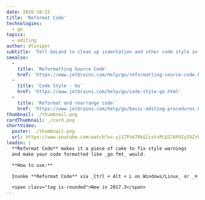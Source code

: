 ```yaml
---
date: 2020-10-15
title: 'Reformat Code'
technologies:
  - go
topics:
  - editing
author: dlsniper
subtitle: 'Tell GoLand to clean up indentation and other code style in your file.'
seealso:
  - 
    title: 'Reformatting Source Code'
    href: 'https://www.jetbrains.com/help/go/reformatting-source-code.html'
  - 
    title: 'Code Style - Go'
    href: 'https://www.jetbrains.com/help/go/code-style-go.html'
  - 
    title: 'Reformat and rearrange code'
    href: 'https://www.jetbrains.com/help/go/basic-editing-procedures.html#reformat_rearrange_code'
thumbnail: ./thumbnail.png
cardThumbnail: ./card.png
shortVideo:
  poster: ./thumbnail.png
  url: https://www.youtube.com/watch?v=-yj17Ps678k&list=PLQ176FUIyIUZrbrlz4AY1V8VzBJKZyVlW&index=89
leadin: |
  **Reformat Code** makes it a piece of cake to fix style warnings
  and make your code formatted like _go fmt_ would.

  **How to use:**

  Invoke **Reformat Code** via _Ctrl + Alt + L on Windows/Linux_ or _⌘ + ⌥ + L on macOS_.

  <span class="tag is-rounded">New in 2017.3</span>
---
```


